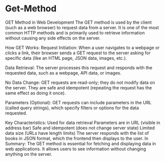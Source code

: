 # Get-Method
GET Method in Web Development
The GET method is used by the client (such as a web browser) to request data from a server. It is one of the most common HTTP methods and is primarily used to retrieve information without causing any side effects on the server.

How GET Works:
Request Initiation:
When a user navigates to a webpage or clicks a link, their browser sends a GET request to the server asking for specific data (like an HTML page, JSON data, images, etc.).

Data Retrieval:
The server processes this request and responds with the requested data, such as a webpage, API data, or images.

No Data Change:
GET requests are read-only; they do not modify data on the server. They are safe and idempotent (repeating the request has the same effect as doing it once).

Parameters (Optional):
GET requests can include parameters in the URL (called query strings), which specify filters or options for the data requested. 

Key Characteristics:
Used for data retrieval
Parameters are in URL (visible in address bar)
Safe and idempotent (does not change server state)
Limited data size (URLs have length limits)
The server responds with the list of books in JSON format, which the frontend then displays to the user.
In Summary:
The GET method is essential for fetching and displaying data in web applications. It allows users to see information without changing anything on the server.
